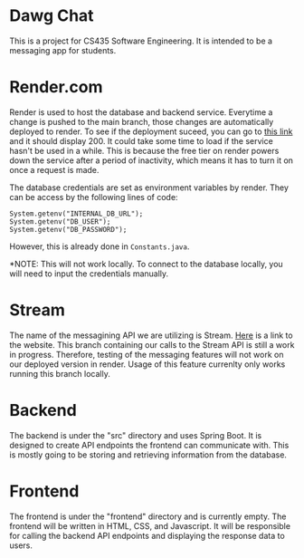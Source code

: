 # Dawg Chat
This is a project for CS435 Software Engineering. It is intended to be a messaging app for students.

# Render.com
Render is used to host the database and backend service. Everytime a change is pushed to the main branch, those changes are automatically deployed to render. 
To see if the deployment suceed, you can go to [this link](https://dawg-chat.onrender.com/healthcheck) and it should display 200. 
It could take some time to load if the service hasn't be used in a while. This is because the free tier on render powers down the service after a period of inactivity, 
which means it has to turn it on once a request is made.

The database credentials are set as environment variables by render.
They can be access by the following lines of code:
```
System.getenv("INTERNAL_DB_URL");
System.getenv("DB_USER");
System.getenv("DB_PASSWORD");
```
However, this is already done in ```Constants.java```.

*NOTE: This will not work locally. To connect to the database locally, you will need to input the credentials manually.

# Stream
The name of the messagining API we are utilizing is Stream. [Here](https://getstream.io/chat/) is a link to the website. This branch containing our calls to the Stream API is still a work in progress. Therefore, testing of the messaging features will not work on our deployed version in render. Usage of this feature currenlty only works running this branch locally.

# Backend
The backend is under the "src" directory and uses Spring Boot. It is designed to create API endpoints the frontend can communicate with.
This is mostly going to be storing and retrieving information from the database.

# Frontend
The frontend is under the "frontend" directory and is currently empty. The frontend will be written in HTML, CSS, and Javascript.
It will be responsible for calling the backend API endpoints and displaying the response data to users.
